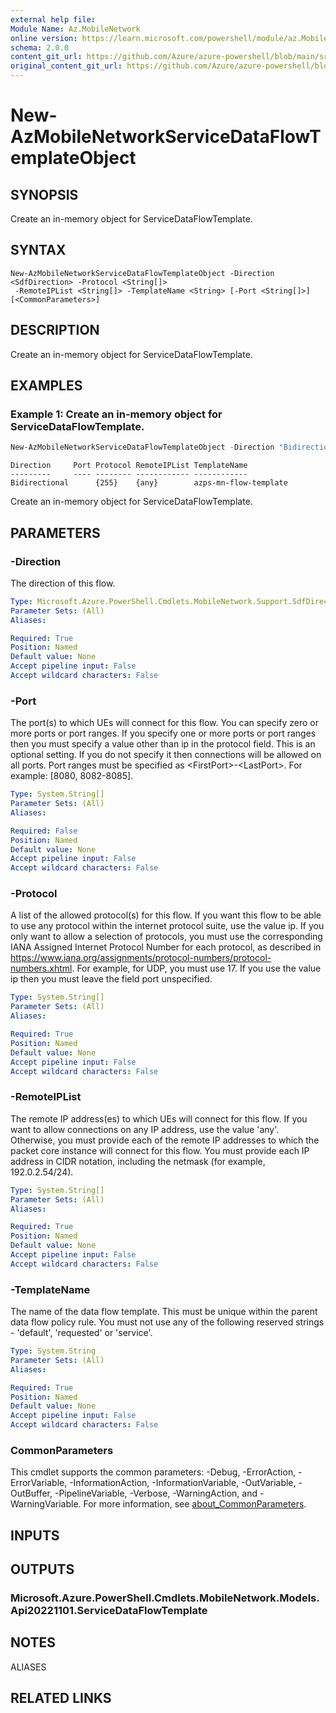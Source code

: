 ```yaml
---
external help file: 
Module Name: Az.MobileNetwork
online version: https://learn.microsoft.com/powershell/module/az.MobileNetwork/new-AzMobileNetworkServiceDataFlowTemplateObject
schema: 2.0.0
content_git_url: https://github.com/Azure/azure-powershell/blob/main/src/MobileNetwork/help/New-AzMobileNetworkServiceDataFlowTemplateObject.md
original_content_git_url: https://github.com/Azure/azure-powershell/blob/main/src/MobileNetwork/help/New-AzMobileNetworkServiceDataFlowTemplateObject.md
---
```


# New-AzMobileNetworkServiceDataFlowTemplateObject

## SYNOPSIS
Create an in-memory object for ServiceDataFlowTemplate.

## SYNTAX

```
New-AzMobileNetworkServiceDataFlowTemplateObject -Direction <SdfDirection> -Protocol <String[]>
 -RemoteIPList <String[]> -TemplateName <String> [-Port <String[]>] [<CommonParameters>]
```

## DESCRIPTION
Create an in-memory object for ServiceDataFlowTemplate.

## EXAMPLES

### Example 1: Create an in-memory object for ServiceDataFlowTemplate.
```powershell
New-AzMobileNetworkServiceDataFlowTemplateObject -Direction "Bidirectional" -Protocol "255" -RemoteIPList "any" -TemplateName azps-mn-flow-template
```

```output
Direction     Port Protocol RemoteIPList TemplateName
---------     ---- -------- ------------ ------------
Bidirectional      {255}    {any}        azps-mn-flow-template
```

Create an in-memory object for ServiceDataFlowTemplate.

## PARAMETERS

### -Direction
The direction of this flow.

```yaml
Type: Microsoft.Azure.PowerShell.Cmdlets.MobileNetwork.Support.SdfDirection
Parameter Sets: (All)
Aliases:

Required: True
Position: Named
Default value: None
Accept pipeline input: False
Accept wildcard characters: False
```

### -Port
The port(s) to which UEs will connect for this flow.
You can specify zero or more ports or port ranges.
If you specify one or more ports or port ranges then you must specify a value other than ip in the protocol field.
This is an optional setting.
If you do not specify it then connections will be allowed on all ports.
Port ranges must be specified as \<FirstPort\>-\<LastPort\>.
For example: [8080, 8082-8085].

```yaml
Type: System.String[]
Parameter Sets: (All)
Aliases:

Required: False
Position: Named
Default value: None
Accept pipeline input: False
Accept wildcard characters: False
```

### -Protocol
A list of the allowed protocol(s) for this flow.
If you want this flow to be able to use any protocol within the internet protocol suite, use the value ip.
If you only want to allow a selection of protocols, you must use the corresponding IANA Assigned Internet Protocol Number for each protocol, as described in https://www.iana.org/assignments/protocol-numbers/protocol-numbers.xhtml.
For example, for UDP, you must use 17.
If you use the value ip then you must leave the field port unspecified.

```yaml
Type: System.String[]
Parameter Sets: (All)
Aliases:

Required: True
Position: Named
Default value: None
Accept pipeline input: False
Accept wildcard characters: False
```

### -RemoteIPList
The remote IP address(es) to which UEs will connect for this flow.
If you want to allow connections on any IP address, use the value 'any'.
Otherwise, you must provide each of the remote IP addresses to which the packet core instance will connect for this flow.
You must provide each IP address in CIDR notation, including the netmask (for example, 192.0.2.54/24).

```yaml
Type: System.String[]
Parameter Sets: (All)
Aliases:

Required: True
Position: Named
Default value: None
Accept pipeline input: False
Accept wildcard characters: False
```

### -TemplateName
The name of the data flow template.
This must be unique within the parent data flow policy rule.
You must not use any of the following reserved strings - 'default', 'requested' or 'service'.

```yaml
Type: System.String
Parameter Sets: (All)
Aliases:

Required: True
Position: Named
Default value: None
Accept pipeline input: False
Accept wildcard characters: False
```

### CommonParameters
This cmdlet supports the common parameters: -Debug, -ErrorAction, -ErrorVariable, -InformationAction, -InformationVariable, -OutVariable, -OutBuffer, -PipelineVariable, -Verbose, -WarningAction, and -WarningVariable. For more information, see [about_CommonParameters](http://go.microsoft.com/fwlink/?LinkID=113216).

## INPUTS

## OUTPUTS

### Microsoft.Azure.PowerShell.Cmdlets.MobileNetwork.Models.Api20221101.ServiceDataFlowTemplate

## NOTES

ALIASES

## RELATED LINKS

